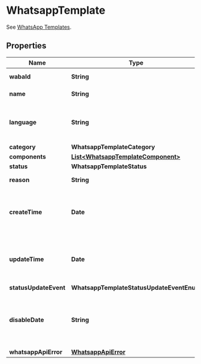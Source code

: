 

# WhatsappTemplate

See [WhatsApp Templates](https://developers.facebook.com/docs/whatsapp/business-management-api/message-templates).

## Properties

| Name | Type | Description | Notes |
|------------ | ------------- | ------------- | -------------|
|**wabaId** | **String** | WhatsApp Business Account ID. |  |
|**name** | **String** | Name of the template. |  |
|**language** | **String** | Language code of the template. See [Supported Languages](https://developers.facebook.com/docs/whatsapp/api/messages/message-templates#supported-languages-) for all codes. |  |
|**category** | **WhatsappTemplateCategory** |  |  |
|**components** | [**List&lt;WhatsappTemplateComponent&gt;**](WhatsappTemplateComponent.md) |  |  |
|**status** | **WhatsappTemplateStatus** |  |  [optional] |
|**reason** | **String** | The reason why the template is rejected. |  [optional] |
|**createTime** | **Date** | The time at which this object is created, formatted in [RFC 3339](https://datatracker.ietf.org/doc/html/rfc3339). e.g., &#x60;2022-06-01T12:00:00.000Z&#x60;. |  [optional] |
|**updateTime** | **Date** | The time at which this object is updated, formatted in [RFC 3339](https://datatracker.ietf.org/doc/html/rfc3339). e.g., &#x60;2022-06-01T12:00:00.000Z&#x60;. |  [optional] |
|**statusUpdateEvent** | **WhatsappTemplateStatusUpdateEventEnum** |  |  [optional] |
|**disableDate** | **String** | The date at which the template will be disabled. When a WhatsApp template &#x60;FLAGGED&#x60; event is received, this field is set. |  [optional] |
|**whatsappApiError** | [**WhatsappApiError**](WhatsappApiError.md) |  |  [optional] |



